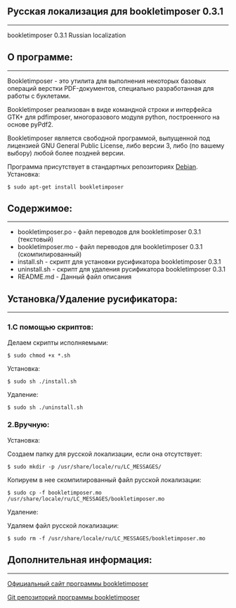 ## Русская локализация для bookletimposer 0.3.1
-----------------------------------------------
bookletimposer 0.3.1 Russian localization

## О программе:
---------------

Bookletimposer - это утилита для выполнения некоторых базовых операций верстки PDF-документов, специально разработанная для работы с буклетами.

Bookletimposer реализован в виде командной строки и интерфейса GTK+ для pdfimposer, многоразового модуля python, построенного на основе pyPdf2.

Bookletimposer является свободной программой, выпущенной под лицензией GNU General Public License, либо версии 3, либо (по вашему выбору) любой более поздней версии.

Программа присутствует в стандартных репозиториях [Debian](https://packages.debian.org/search?keywords=bookletimposer). Установка:
```
$ sudo apt-get install bookletimposer
```

## Содержимое:
--------------

* bookletimposer.po - файл переводов для bookletimposer 0.3.1 (текстовый)
* bookletimposer.mo - файл переводов для bookletimposer 0.3.1 (скомпилированный)
* install.sh - скрипт для установки русификатора bookletimposer 0.3.1
* uninstall.sh - скрипт для удаления русификатора bookletimposer 0.3.1
* README.md - Данный файл описания

## Установка/Удаление русификатора:
-----------------------------------

### 1.С помощью скриптов:

Делаем скрипты исполняемыми:
```
$ sudo chmod +x *.sh
```

Установка:
```
$ sudo sh ./install.sh
```

Удаление:
```
$ sudo sh ./uninstall.sh
```

### 2.Вручную:

Установка:

Создаем папку для русской локализации, если она отсутствует:
```
$ sudo mkdir -p /usr/share/locale/ru/LC_MESSAGES/
```

Копируем в нее скомпилированный файл русской локализации:
```
$ sudo cp -f bookletimposer.mo /usr/share/locale/ru/LC_MESSAGES/bookletimposer.mo
```

Удаление:

Удаляем файл русской локализации:
```
$ sudo rm -f /usr/share/locale/ru/LC_MESSAGES/bookletimposer.mo
```

## Дополнительная информация:
-----------------------------

[Официальный сайт программы bookletimposer](http://kjo.herbesfolles.org/bookletimposer/)

[Git репозиторий программы bookletimposer](https://git.codecoop.org/kjo/bookletimposer)


